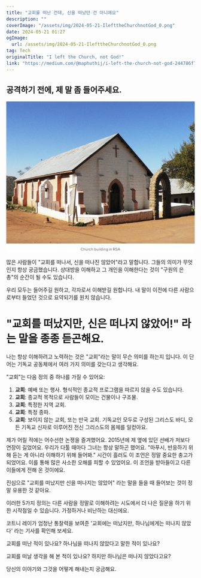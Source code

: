 ```yaml
---
title: "교회를 떠난 건데, 신을 떠났던 건 아니에요"
description: ""
coverImage: "/assets/img/2024-05-21-IlefttheChurchnotGod_0.png"
date: 2024-05-21 01:27
ogImage: 
  url: /assets/img/2024-05-21-IlefttheChurchnotGod_0.png
tag: Tech
originalTitle: "I left the Church, not God!"
link: "https://medium.com/@maphuthij/i-left-the-church-not-god-244786f7e893"
---
```



## 공격하기 전에, 제 말 좀 들어주세요.

![Image](/assets/img/2024-05-21-IlefttheChurchnotGod_0.png)

많은 사람들이 "교회를 떠나서, 신을 떠나진 않았어"라고 말합니다. 그들의 의미가 무엇인지 항상 궁금했습니다. 상대방을 이해하고 그 개인을 이해한다는 것이 "구원의 은총"의 순간이 될 수도 있습니다.

우리 모두는 들어주길 원하고, 각자로서 이해받길 원합니다. 내 말이 이전에 다른 사람으로부터 들었던 것으로 요약되기를 원치 않습니다.

<div class="content-ad"></div>

# "교회를 떠났지만, 신은 떠나지 않았어!" 라는 말을 종종 듣곤해요.

나는 항상 이해하려고 노력하는 것은 "교회"라는 말이 무슨 의미를 하는지 입니다. 이 단어는 기독교 공동체에서 여러 가지 의미를 갖는다고 생각해요.

"교회"는 다음 정의 중 하나를 가질 수 있어요:

1. **교회**: 예배 또는 행사. 형식적인 종교적 프로그램을 따르지 않을 수도 있습니다.
2. **교회**: 종교적 목적으로 사람들이 모이는 건물이나 구조물.
3. **교회**: 특정한 지역 교회.
4. **교회**: 특정 종파.
5. **교회**: 보이지 않는 교회, 또는 만국 교회. 기독교인 모두로 구성된 그리스도 바디, 모든 기독교 신자로 이루어진 전신 그리스도의 몸체를 일컫아요.

<div class="content-ad"></div>

제가 어릴 적에는 어수선한 논쟁을 즐겨했어요. 2015년에 제 옆에 있던 선배가 저보다 연장이 길었어요. 우리가 다툴 때마다 그녀는 항상 말하곤 했어요. "마푸시, 반응하기 위해 듣는 게 아니라 이해하기 위해 들어봐." 시간이 흘러도 이 조언은 정말 중요한 충고가 되었어요. 이를 통해 많은 사소한 오해를 피할 수 있었어요. 이 조언을 받아들이고 다른 이들에게 전해 온 것이에요.

진심으로 "교회를 떠났지만 신을 떠나지는 않았어" 라는 말을 들을 때 들어보는 것이 정말 유용한 것 같아요.

<div class="content-ad"></div>

이러한 5가지 정의는 다른 사람을 정말로 이해하려는 시도에서 더 나은 질문을 하기 위한 시작점일 수 있습니다. 가정하거나 비난하는 대신에요.

코트니 레이가 엄청난 통찰력을 보여준 '교회에는 떠났지만, 하나님에게는 떠나지 않았다' 라는 기사를 확인해 보세요. 

교회를 떠난 적이 있나요? 하나님을 떠나지 않았다고 말한 적이 있나요?

교회를 떠날 생각을 해 본 적이 있나요? 하지만 하나님은 떠나지 않았다고요?

<div class="content-ad"></div>

당신의 이야기와 그것을 어떻게 해내는지 궁금해요.